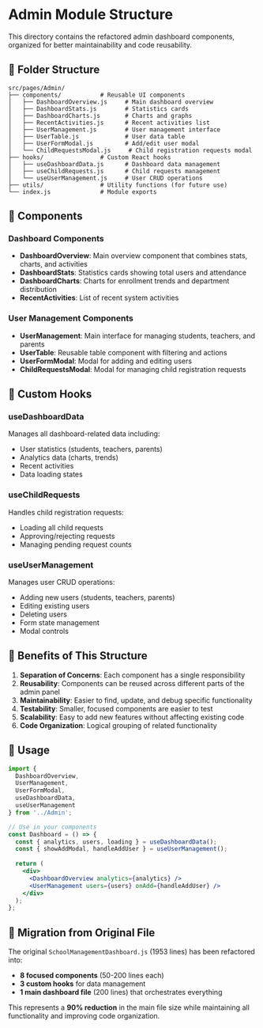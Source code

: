 # Admin Module Structure

This directory contains the refactored admin dashboard components, organized for better maintainability and code reusability.

## 📁 Folder Structure

```
src/pages/Admin/
├── components/           # Reusable UI components
│   ├── DashboardOverview.js     # Main dashboard overview
│   ├── DashboardStats.js        # Statistics cards
│   ├── DashboardCharts.js       # Charts and graphs
│   ├── RecentActivities.js      # Recent activities list
│   ├── UserManagement.js        # User management interface
│   ├── UserTable.js             # User data table
│   ├── UserFormModal.js         # Add/edit user modal
│   └── ChildRequestsModal.js     # Child registration requests modal
├── hooks/                # Custom React hooks
│   ├── useDashboardData.js      # Dashboard data management
│   ├── useChildRequests.js      # Child requests management
│   └── useUserManagement.js     # User CRUD operations
├── utils/                # Utility functions (for future use)
└── index.js              # Module exports
```

## 🎯 Components

### Dashboard Components
- **DashboardOverview**: Main overview component that combines stats, charts, and activities
- **DashboardStats**: Statistics cards showing total users and attendance
- **DashboardCharts**: Charts for enrollment trends and department distribution
- **RecentActivities**: List of recent system activities

### User Management Components
- **UserManagement**: Main interface for managing students, teachers, and parents
- **UserTable**: Reusable table component with filtering and actions
- **UserFormModal**: Modal for adding and editing users
- **ChildRequestsModal**: Modal for managing child registration requests

## 🔗 Custom Hooks

### useDashboardData
Manages all dashboard-related data including:
- User statistics (students, teachers, parents)
- Analytics data (charts, trends)
- Recent activities
- Data loading states

### useChildRequests
Handles child registration requests:
- Loading all child requests
- Approving/rejecting requests
- Managing pending request counts

### useUserManagement
Manages user CRUD operations:
- Adding new users (students, teachers, parents)
- Editing existing users
- Deleting users
- Form state management
- Modal controls

## 🚀 Benefits of This Structure

1. **Separation of Concerns**: Each component has a single responsibility
2. **Reusability**: Components can be reused across different parts of the admin panel
3. **Maintainability**: Easier to find, update, and debug specific functionality
4. **Testability**: Smaller, focused components are easier to test
5. **Scalability**: Easy to add new features without affecting existing code
6. **Code Organization**: Logical grouping of related functionality

## 📝 Usage

```jsx
import {
  DashboardOverview,
  UserManagement,
  UserFormModal,
  useDashboardData,
  useUserManagement
} from '../Admin';

// Use in your components
const Dashboard = () => {
  const { analytics, users, loading } = useDashboardData();
  const { showAddModal, handleAddUser } = useUserManagement();
  
  return (
    <div>
      <DashboardOverview analytics={analytics} />
      <UserManagement users={users} onAdd={handleAddUser} />
    </div>
  );
};
```

## 🔄 Migration from Original File

The original `SchoolManagementDashboard.js` (1953 lines) has been refactored into:
- **8 focused components** (50-200 lines each)
- **3 custom hooks** for data management
- **1 main dashboard file** (200 lines) that orchestrates everything

This represents a **90% reduction** in the main file size while maintaining all functionality and improving code organization.